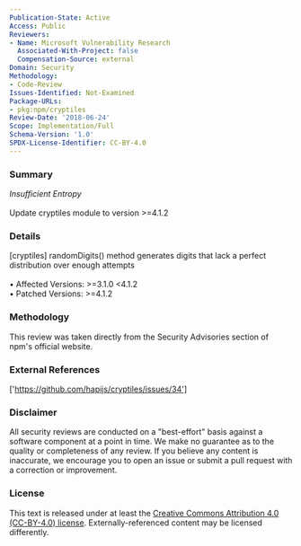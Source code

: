 ```yaml
---
Publication-State: Active
Access: Public
Reviewers:
- Name: Microsoft Vulnerability Research
  Associated-With-Project: false
  Compensation-Source: external
Domain: Security
Methodology:
- Code-Review
Issues-Identified: Not-Examined
Package-URLs:
- pkg:npm/cryptiles
Review-Date: '2018-06-24'
Scope: Implementation/Full
Schema-Version: '1.0'
SPDX-License-Identifier: CC-BY-4.0
---
```

### Summary
*Insufficient Entropy*<br><br>Update cryptiles module to version >=4.1.2
### Details
[cryptiles] randomDigits() method generates digits that lack a perfect distribution over enough attempts
<br><br>• Affected Versions: >=3.1.0 <4.1.2
<br>• Patched Versions: >=4.1.2
### Methodology
This review was taken directly from the Security Advisories section of npm's official website.
### External References
['https://github.com/hapijs/cryptiles/issues/34']
### Disclaimer
All security reviews are conducted on a "best-effort" basis against a software component at a point in time. We make no guarantee as to the quality or completeness of any review. If you believe any content is inaccurate, we encourage you to open an issue or submit a pull request with a correction or improvement.
### License
This text is released under at least the [Creative Commons Attribution 4.0 (CC-BY-4.0) license](https://creativecommons.org/licenses/by/4.0/legalcode.txt). Externally-referenced content may be licensed differently.

